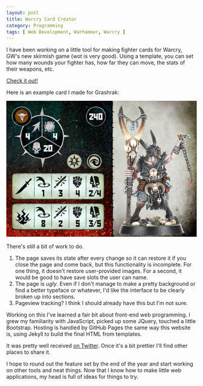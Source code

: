 ```yaml
---
layout: post
title: Warcry Card Creator
category: Programming
tags: [ Web Development, Warhammer, Warcry ] 
---
```


I have been working on a little tool for making fighter cards for Warcry, GW's new skirmish game (wot is very good). Using a template, you can set how many wounds your fighter has, how far they can move, the stats of their weapons, etc. 

[Check it out!](http://rachelnertia.github.io/warcry-card-creator)

Here is an example card I made for Grashrak:

![](images/warcry-card-creator-example.png)

There's still a bit of work to do.

1. The page saves its state after every change so it can restore it if you close the page and come back, but this functionality is incomplete. For one thing, it doesn't restore user-provided images. For a second, it would be good to have save slots the user can name.
2. The page is *ugly*. Even if I don't manage to make a pretty background or find a better typeface or whatever, I'd like the interface to be clearly broken up into sections.
3. Pageview tracking? I think I should already have this but I'm not sure.

Working on this I've learned a fair bit about front-end web programming. I grew my familiarity with JavaScript, picked up some JQuery, touched a little Bootstrap. Hosting is handled by GitHub Pages the same way this website is, using Jekyll to build the final HTML from templates.

It was pretty well received [on Twitter](https://twitter.com/nershly/status/1194248277807566848). Once it's a bit prettier I'll find other places to share it.

I hope to round out the feature set by the end of the year and start working on other tools and neat things. Now that I know how to make little web applications, my head is full of ideas for things to try.